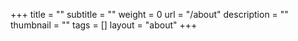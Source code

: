 +++
title = ""
subtitle = ""
weight = 0
url = "/about"
description = ""
thumbnail = ""
tags = []
layout = "about"
+++
